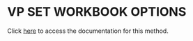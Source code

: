 <!---->
# VP SET WORKBOOK OPTIONS

Click [here](https://developer.4d.com/docs/ViewPro/method-list#vp-set-workbook-options) to access the documentation for this method.

